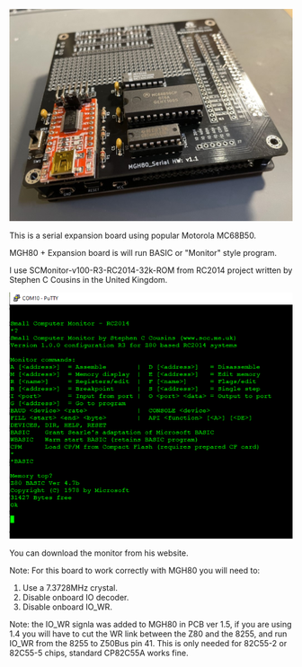 ![picture of serial expansion](https://github.com/Kris-Sekula/mgh80/blob/main/Serial_ExpansionBoard/Pictures/gh_serial_hw1_5.jpg)

This is a serial expansion board using popular Motorola MC68B50. 

MGH80 + Expansion board is will run BASIC or "Monitor" style program. 

I use SCMonitor-v100-R3-RC2014-32k-ROM from RC2014 project written by Stephen C Cousins in the United Kingdom.

![picture of serial expansion](https://github.com/Kris-Sekula/mgh80/blob/main/Serial_ExpansionBoard/Pictures/TERMINAL.PNG)

You can download the monitor from his website.

Note: For this board to work correctly with MGH80 you will need to:
1. Use a 7.3728MHz crystal.
2. Disable onboard IO decoder.
3. Disable onboard IO_WR.

Note: the IO_WR signla was added to MGH80 in PCB ver 1.5, if you are using 1.4 you 
will have to cut the WR link between the Z80 and the 8255, and run IO_WR 
from the 8255 to Z50Bus pin 41. This is only needed for 82C55-2 or
82C55-5 chips, standard CP82C55A works fine.
